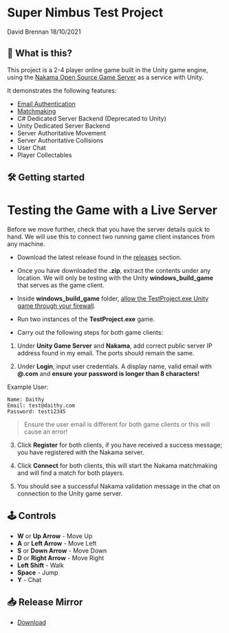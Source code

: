 #  Super Nimbus Test Project
David Brennan
18/10/2021

## 💬 What is this?
This project is a 2-4 player online game built in the Unity game engine, using the [Nakama Open Source Game Server](https://heroiclabs.com/nakama-opensource/) as a service with Unity.

It demonstrates the following features:
- [Email Authentication](https://heroiclabs.com/docs/authentication/#email)
- [Matchmaking](https://heroiclabs.com/docs/gameplay-matchmaker/)
- C# Dedicated Server Backend (Deprecated to Unity)
- Unity Dedicated Server Backend
- Server Authoritative Movement
- Server Authoritative Collisions
- User Chat
- Player Collectables

## 🛠️ Getting started
# Testing the Game with a Live Server
Before we move further, check that you have the server details quick to hand. We will use this to connect two running game client instances from any machine.

- Download the latest release found in the [releases](https://github.com/daithyy/daithibrennan-supernimbus/releases) section.

- Once you have downloaded the **.zip**, extract the contents under any location. We will only be testing with the Unity **windows_build_game** that serves as the game client.

- Inside **windows_build_game** folder, [allow the TestProject.exe Unity game through your firewall](https://pureinfotech.com/allow-apps-firewall-windows-10/).

- Run two instances of the **TestProject.exe** game.

- Carry out the following steps for both game clients: 

1. Under **Unity Game Server** and **Nakama**, add correct public server IP address found in my email. The ports should remain the same.

2. Under **Login**, input user credentials. A display name, valid email with **@.com** and **ensure your password is longer than 8 characters!**

Example User:

```
Name: Daithy
Email: test@daithy.com
Password: test12345
```

> Ensure the user email is different for both game clients or this will cause an error!

3. Click **Register** for both clients, if you have received a success message; you have registered with the Nakama server.

4. Click **Connect** for both clients, this will start the Nakama matchmaking and will find a match for both players.

5. You should see a successful Nakama validation message in the chat on connection to the Unity game server.

## 🕹️ Controls

- **W** or **Up Arrow** - Move Up
- **A** or **Left Arrow** - Move Left
- **S** or **Down Arrow** - Move Down
- **D** or **Right Arrow** - Move Right
- **Left Shift** - Walk
- **Space** - Jump
- **Y** - Chat

## 📥 Release Mirror
- [Download](https://www.mediafire.com/file/p93chs7kfn3b0yy/DAITHIBRENNAN_HIREPROJECT.zip/file)
